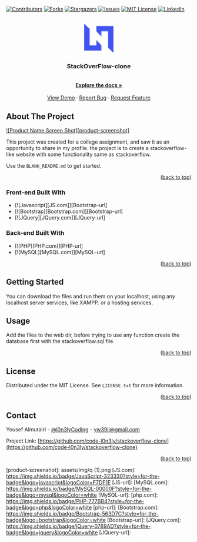 <!-- Improved compatibility of back to top link: See: https://github.com/code-l0n3ly/stackoverflow-clone -->
<a name="readme-top"></a>
<!--
*** Thanks for checking out the stackoverflow-clone.
*** Don't forget to give the project a star!
*** Thanks again!, this is a side-project and is not and will not be observed or updated.
-->



<!-- PROJECT SHIELDS -->
<!--

-->
[![Contributors][contributors-shield]][contributors-url]
[![Forks][forks-shield]][forks-url]
[![Stargazers][stars-shield]][stars-url]
[![Issues][issues-shield]][issues-url]
[![MIT License][license-shield]][license-url]
[![LinkedIn][linkedin-shield]][linkedin-url]



<!-- PROJECT LOGO -->
<br />
<div align="center">
  <a href="https://github.com/code-l0n3ly/stackoverflow-clone">
    <img src="assets/img/logo.png" alt="Logo" width="80" height="80">
  </a>

  <h3 align="center">StackOverFlow-clone</h3>

  <p align="center">  
    <br />
    <a href="https://github.com/code-l0n3ly/stackoverflow-clone"><strong>Explore the docs »</strong></a>
    <br />
    <br />
    <a href="https://github.com/code-l0n3ly/stackoverflow-clone">View Demo</a>
    ·
    <a href="https://github.com/code-l0n3ly/stackoverflow-clone/issues">Report Bug</a>
    ·
    <a href="https://github.com/code-l0n3ly/stackoverflow-clone/issues">Request Feature</a>
  </p>
</div>




<!-- ABOUT THE PROJECT -->
## About The Project

[![Product Name Screen Shot][product-screenshot]](https://example.com)

This project was created for a college assignment, and saw it as an opportunity to share in my profile.
the project is to create a stackoverflow-like website with some functionality same as stackoverflow.

Use the `BLANK_README.md` to get started.

<p align="right">(<a href="#readme-top">back to top</a>)</p>



### Front-end Built With
* [![Javascript][JS.com]][Bootstrap-url]
* [![Bootstrap][Bootstrap.com]][Bootstrap-url]
* [![JQuery][JQuery.com]][JQuery-url]
### Back-end Built With
* [![PHP][PHP.com]][PHP-url]
* [![MySQL][MySQL.com]][MySQL-url]

<p align="right">(<a href="#readme-top">back to top</a>)</p>



<!-- GETTING STARTED -->
## Getting Started

You can download the files and run them on your localhost, using any localhost server services, like XAMPP.
or a hosting services.
<!-- USAGE EXAMPLES -->
## Usage

Add the files to the web dir, before trying to use any function create the database first with the stackoverflow.sql file.
<p align="right">(<a href="#readme-top">back to top</a>)</p>




<!-- LICENSE -->
## License

Distributed under the MIT License. See `LICENSE.txt` for more information.

<p align="right">(<a href="#readme-top">back to top</a>)</p>



<!-- CONTACT -->
## Contact

Yousef Almutairi - [@l0n3lyCoding](https://twitter.com/l0n3lyCoding) - yw39il@gmail.com

Project Link: [https://github.com/code-l0n3ly/stackoverflow-clone](https://github.com/code-l0n3ly/stackoverflow-clone)

<p align="right">(<a href="#readme-top">back to top</a>)</p>



<!-- ACKNOWLEDGMENTS -->
<!-- ## Acknowledgments

Use this space to list resources you find helpful and would like to give credit to. I've included a few of my favorites to kick things off!

* [Choose an Open Source License](https://choosealicense.com)
* [GitHub Emoji Cheat Sheet](https://www.webpagefx.com/tools/emoji-cheat-sheet)
* [Malven's Flexbox Cheatsheet](https://flexbox.malven.co/)
* [Malven's Grid Cheatsheet](https://grid.malven.co/)
* [Img Shields](https://shields.io)
* [GitHub Pages](https://pages.github.com)
* [Font Awesome](https://fontawesome.com)
* [React Icons](https://react-icons.github.io/react-icons/search)

<p align="right">(<a href="#readme-top">back to top</a>)</p>

 -->

<!-- MARKDOWN LINKS & IMAGES -->
<!-- https://www.markdownguide.org/basic-syntax/#reference-style-links -->
[contributors-shield]: https://img.shields.io/github/contributors/othneildrew/Best-README-Template.svg?style=for-the-badge
[contributors-url]: https://github.com/code-l0n3ly/stackoverflow-clone/graphs/contributors
[forks-shield]: https://img.shields.io/github/forks/othneildrew/Best-README-Template.svg?style=for-the-badge
[forks-url]: https://github.com/code-l0n3ly/stackoverflow-clone/network/members
[stars-shield]: https://img.shields.io/github/stars/othneildrew/Best-README-Template.svg?style=for-the-badge
[stars-url]: https://github.com/code-l0n3ly/stackoverflow-clone/stargazers
[issues-shield]: https://img.shields.io/github/issues/othneildrew/Best-README-Template.svg?style=for-the-badge
[issues-url]: https://github.com/code-l0n3ly/stackoverflow-clone/issues
[license-shield]: https://img.shields.io/github/license/othneildrew/Best-README-Template.svg?style=for-the-badge
[license-url]: https://github.com/code-l0n3ly/stackoverflow-clone/master/LICENSE.txt
[linkedin-shield]: https://img.shields.io/badge/-LinkedIn-black.svg?style=for-the-badge&logo=linkedin&colorB=555
[linkedin-url]: https://linkedin.com/in/yw39il
[product-screenshot]: assets/img/q (1).png
[JS.com]: https://img.shields.io/badge/JavaScript-323330?style=for-the-badge&logo=javascript&logoColor=F7DF1E
[JS-url]: 
[MySQL.com]: https://img.shields.io/badge/MySQL-00000F?style=for-the-badge&logo=mysql&logoColor=white
[MySQL-url]: 
[php.com]: https://img.shields.io/badge/PHP-777BB4?style=for-the-badge&logo=php&logoColor=white
[php-url]: 
[Bootstrap.com]: https://img.shields.io/badge/Bootstrap-563D7C?style=for-the-badge&logo=bootstrap&logoColor=white
[Bootstrap-url]: 
[JQuery.com]: https://img.shields.io/badge/jQuery-0769AD?style=for-the-badge&logo=jquery&logoColor=white
[JQuery-url]:
